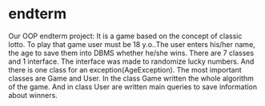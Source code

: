 # endterm
Our OOP endterm project:
It is a game based on the concept of classic lotto. To play that game user must be 18 y.o..The user enters his/her name, the age to save them into DBMS whether he/she wins.
There are 7 classes and 1 interface. The interface was made to randomize lucky numbers. And there is one class for an exception(AgeException). The most important classes are Game and User. In the class Game written the whole algorithm of the game. And in class User are written main queries to save information about winners.
